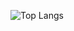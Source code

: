 ![Top Langs](https://github-readme-stats.vercel.app/api/top-langs/?username=anuraghazra&layout=compact)




